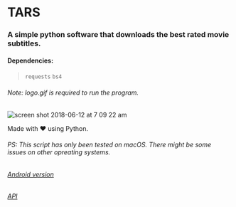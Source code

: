 #  TARS
### A simple python software that downloads the best rated movie subtitles.

#### Dependencies:
> `requests`
> `bs4`

###### Note: logo.gif is required to run the program.

![screen shot 2018-06-12 at 7 09 22 am](https://user-images.githubusercontent.com/30762976/41265378-a4a74674-6e0f-11e8-8e56-41c4be37b499.png)

Made with ❤ using Python.

###### PS: This script has only been tested on macOS. There might be some issues on other opreating systems.
###### [Android version](https://github.com/adarshpunj/TARS-App)
###### [API](https://github.com/adarshpunj/tarsAPI)
